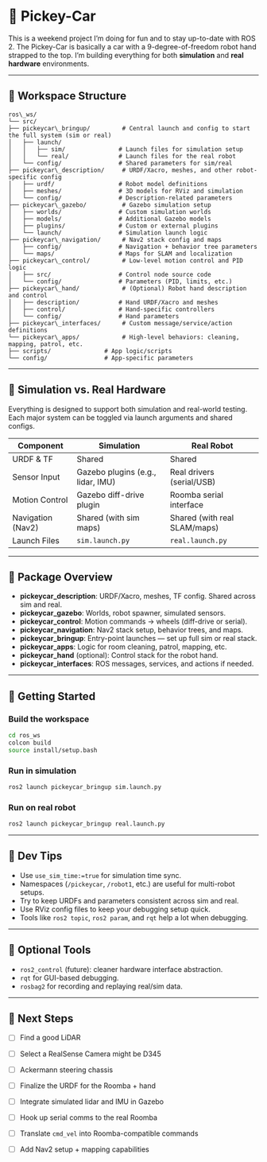 # 🧠 Pickey-Car

This is a weekend project I’m doing for fun and to stay up-to-date with ROS 2. The Pickey-Car is basically a car with a 9-degree-of-freedom robot hand strapped to the top. I’m building everything for both **simulation** and **real hardware** environments.

---

## 📁 Workspace Structure
```
ros\_ws/
└── src/
├── pickeycar\_bringup/         # Central launch and config to start the full system (sim or real)
│   ├── launch/
│   │   ├── sim/               # Launch files for simulation setup
│   │   └── real/              # Launch files for the real robot
│   └── config/                # Shared parameters for sim/real
├── pickeycar\_description/     # URDF/Xacro, meshes, and other robot-specific config
│   ├── urdf/                  # Robot model definitions
│   ├── meshes/                # 3D models for RViz and simulation
│   └── config/                # Description-related parameters
├── pickeycar\_gazebo/          # Gazebo simulation setup
│   ├── worlds/                # Custom simulation worlds
│   ├── models/                # Additional Gazebo models
│   ├── plugins/               # Custom or external plugins
│   └── launch/                # Simulation launch logic
├── pickeycar\_navigation/      # Nav2 stack config and maps
│   ├── config/                # Navigation + behavior tree parameters
│   └── maps/                  # Maps for SLAM and localization
├── pickeycar\_control/         # Low-level motion control and PID logic
│   ├── src/                   # Control node source code
│   └── config/                # Parameters (PID, limits, etc.)
├── pickeycar\_hand/            # (Optional) Robot hand description and control
│   ├── description/           # Hand URDF/Xacro and meshes
│   ├── control/               # Hand-specific controllers
│   └── config/                # Hand parameters
├── pickeycar\_interfaces/      # Custom message/service/action definitions
└── pickeycar\_apps/            # High-level behaviors: cleaning, mapping, patrol, etc.
├── scripts/               # App logic/scripts
└── config/                # App-specific parameters
```

---

## 🧩 Simulation vs. Real Hardware

Everything is designed to support both simulation and real-world testing. Each major system can be toggled via launch arguments and shared configs.

| Component          | Simulation                          | Real Robot                           |
|--------------------|-------------------------------------|--------------------------------------|
| URDF & TF          | Shared                              | Shared                               |
| Sensor Input       | Gazebo plugins (e.g., lidar, IMU)   | Real drivers (serial/USB)            |
| Motion Control     | Gazebo diff-drive plugin            | Roomba serial interface              |
| Navigation (Nav2)  | Shared (with sim maps)              | Shared (with real SLAM/maps)         |
| Launch Files       | `sim.launch.py`                     | `real.launch.py`                     |

---

## 🧠 Package Overview

- **pickeycar_description**: URDF/Xacro, meshes, TF config. Shared across sim and real.
- **pickeycar_gazebo**: Worlds, robot spawner, simulated sensors.
- **pickeycar_control**: Motion commands → wheels (diff-drive or serial).
- **pickeycar_navigation**: Nav2 stack setup, behavior trees, and maps.
- **pickeycar_bringup**: Entry-point launches — set up full sim or real stack.
- **pickeycar_apps**: Logic for room cleaning, patrol, mapping, etc.
- **pickeycar_hand** (optional): Control stack for the robot hand.
- **pickeycar_interfaces**: ROS messages, services, and actions if needed.

---

## 🚀 Getting Started

### Build the workspace

```bash
cd ros_ws
colcon build
source install/setup.bash
```

### Run in simulation

```bash
ros2 launch pickeycar_bringup sim.launch.py
```

### Run on real robot

```bash
ros2 launch pickeycar_bringup real.launch.py
```

---

## 🧪 Dev Tips

* Use `use_sim_time:=true` for simulation time sync.
* Namespaces (`/pickeycar`, `/robot1`, etc.) are useful for multi-robot setups.
* Try to keep URDFs and parameters consistent across sim and real.
* Use RViz config files to keep your debugging setup quick.
* Tools like `ros2 topic`, `ros2 param`, and `rqt` help a lot when debugging.

---

## 🧰 Optional Tools

* `ros2_control` (future): cleaner hardware interface abstraction.
* `rqt` for GUI-based debugging.
* `rosbag2` for recording and replaying real/sim data.

---

## 📌 Next Steps


* [ ] Find a good LiDAR
* [ ] Select a RealSense Camera might be D345
* [ ] Ackermann steering chassis 
* [ ] Finalize the URDF for the Roomba + hand
* [ ] Integrate simulated lidar and IMU in Gazebo
* [ ] Hook up serial comms to the real Roomba
* [ ] Translate `cmd_vel` into Roomba-compatible commands
* [ ] Add Nav2 setup + mapping capabilities

